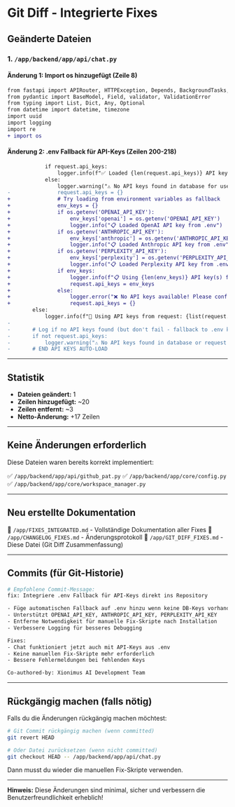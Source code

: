# Git Diff - Integrierte Fixes

## Geänderte Dateien

### 1. `/app/backend/app/api/chat.py`

#### Änderung 1: Import os hinzugefügt (Zeile 8)

```diff
from fastapi import APIRouter, HTTPException, Depends, BackgroundTasks, Request
from pydantic import BaseModel, Field, validator, ValidationError
from typing import List, Dict, Any, Optional
from datetime import datetime, timezone
import uuid
import logging
import re
+ import os
```

#### Änderung 2: .env Fallback für API-Keys (Zeilen 200-218)

```diff
            if request.api_keys:
                logger.info(f"✅ Loaded {len(request.api_keys)} API keys from database: {list(request.api_keys.keys())}")
            else:
                logger.warning("⚠️ No API keys found in database for user")
-               request.api_keys = {}
+               # Try loading from environment variables as fallback
+               env_keys = {}
+               if os.getenv('OPENAI_API_KEY'):
+                   env_keys['openai'] = os.getenv('OPENAI_API_KEY')
+                   logger.info("📋 Loaded OpenAI API key from .env")
+               if os.getenv('ANTHROPIC_API_KEY'):
+                   env_keys['anthropic'] = os.getenv('ANTHROPIC_API_KEY')
+                   logger.info("📋 Loaded Anthropic API key from .env")
+               if os.getenv('PERPLEXITY_API_KEY'):
+                   env_keys['perplexity'] = os.getenv('PERPLEXITY_API_KEY')
+                   logger.info("📋 Loaded Perplexity API key from .env")
+               if env_keys:
+                   logger.info(f"📋 Using {len(env_keys)} API key(s) from .env file: {list(env_keys.keys())}")
+                   request.api_keys = env_keys
+               else:
+                   logger.error("❌ No API keys available! Please configure in Settings or .env")
+                   request.api_keys = {}
        else:
            logger.info(f"🔑 Using API keys from request: {list(request.api_keys.keys())}")
-       
-       # Log if no API keys found (but don't fail - fallback to .env keys may work)
-       if not request.api_keys:
-           logger.warning("⚠️ No API keys found in database or request - will try .env fallback")
-       # END API KEYS AUTO-LOAD
```

---

## Statistik

- **Dateien geändert:** 1
- **Zeilen hinzugefügt:** ~20
- **Zeilen entfernt:** ~3
- **Netto-Änderung:** +17 Zeilen

---

## Keine Änderungen erforderlich

Diese Dateien waren bereits korrekt implementiert:

✅ `/app/backend/app/api/github_pat.py`
✅ `/app/backend/app/core/config.py`
✅ `/app/backend/app/core/workspace_manager.py`

---

## Neu erstellte Dokumentation

📄 `/app/FIXES_INTEGRATED.md` - Vollständige Dokumentation aller Fixes
📄 `/app/CHANGELOG_FIXES.md` - Änderungsprotokoll
📄 `/app/GIT_DIFF_FIXES.md` - Diese Datei (Git Diff Zusammenfassung)

---

## Commits (für Git-Historie)

```bash
# Empfohlene Commit-Message:
fix: Integriere .env Fallback für API-Keys direkt ins Repository

- Füge automatischen Fallback auf .env hinzu wenn keine DB-Keys vorhanden
- Unterstützt OPENAI_API_KEY, ANTHROPIC_API_KEY, PERPLEXITY_API_KEY
- Entferne Notwendigkeit für manuelle Fix-Skripte nach Installation
- Verbessere Logging für besseres Debugging

Fixes:
- Chat funktioniert jetzt auch mit API-Keys aus .env
- Keine manuellen Fix-Skripte mehr erforderlich
- Bessere Fehlermeldungen bei fehlenden Keys

Co-authored-by: Xionimus AI Development Team
```

---

## Rückgängig machen (falls nötig)

Falls du die Änderungen rückgängig machen möchtest:

```bash
# Git Commit rückgängig machen (wenn committed)
git revert HEAD

# Oder Datei zurücksetzen (wenn nicht committed)
git checkout HEAD -- /app/backend/app/api/chat.py
```

Dann musst du wieder die manuellen Fix-Skripte verwenden.

---

**Hinweis:** Diese Änderungen sind minimal, sicher und verbessern die Benutzerfreundlichkeit erheblich!
